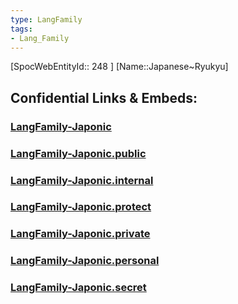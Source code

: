 ```yaml
---
type: LangFamily
tags: 
- Lang_Family
---
```

[SpocWebEntityId:: 248 ]
[Name::Japanese~Ryukyu]


## Confidential Links & Embeds: 

### [LangFamily-Japonic](/_Standards/Language/Lang~Family/LangFamily-Japonic.md) 

### [LangFamily-Japonic.public](/_public/Language/Lang~Family/LangFamily-Japonic.public.md) 

### [LangFamily-Japonic.internal](/_internal/Language/Lang~Family/LangFamily-Japonic.internal.md) 

### [LangFamily-Japonic.protect](/_protect/Language/Lang~Family/LangFamily-Japonic.protect.md) 

### [LangFamily-Japonic.private](/_private/Language/Lang~Family/LangFamily-Japonic.private.md) 

### [LangFamily-Japonic.personal](/_personal/Language/Lang~Family/LangFamily-Japonic.personal.md) 

### [LangFamily-Japonic.secret](/_secret/Language/Lang~Family/LangFamily-Japonic.secret.md)

